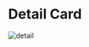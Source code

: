 # Detail Card
![detail](https://user-images.githubusercontent.com/49164567/84707613-a3f88480-af7c-11ea-8433-06d9fb06a692.png)
